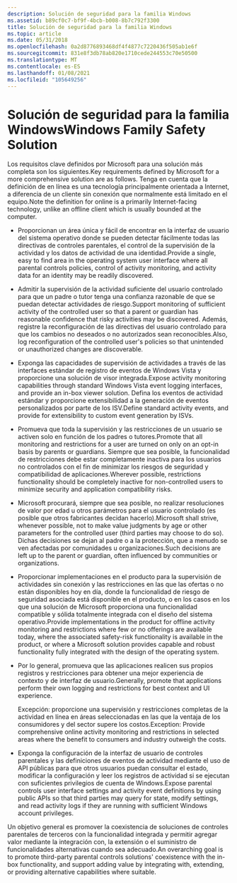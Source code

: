```yaml
---
description: Solución de seguridad para la familia Windows
ms.assetid: b89cf0c7-bf9f-4bcb-b008-8b7c792f3300
title: Solución de seguridad para la familia Windows
ms.topic: article
ms.date: 05/31/2018
ms.openlocfilehash: 0a2d8776893468df4f4877c7220436f505ab1e6f
ms.sourcegitcommit: 831e8f3db78ab820e1710cede244553c70e50500
ms.translationtype: MT
ms.contentlocale: es-ES
ms.lasthandoff: 01/08/2021
ms.locfileid: "105649256"
---
```

# <a name="windows-family-safety-solution"></a><span data-ttu-id="31d46-103">Solución de seguridad para la familia Windows</span><span class="sxs-lookup"><span data-stu-id="31d46-103">Windows Family Safety Solution</span></span>

<span data-ttu-id="31d46-104">Los requisitos clave definidos por Microsoft para una solución más completa son los siguientes.</span><span class="sxs-lookup"><span data-stu-id="31d46-104">Key requirements defined by Microsoft for a more comprehensive solution are as follows.</span></span> <span data-ttu-id="31d46-105">Tenga en cuenta que la definición de en línea es una tecnología principalmente orientada a Internet, a diferencia de un cliente sin conexión que normalmente está limitado en el equipo.</span><span class="sxs-lookup"><span data-stu-id="31d46-105">Note the definition for online is a primarily Internet-facing technology, unlike an offline client which is usually bounded at the computer.</span></span>

-   <span data-ttu-id="31d46-106">Proporcionan un área única y fácil de encontrar en la interfaz de usuario del sistema operativo donde se pueden detectar fácilmente todas las directivas de controles parentales, el control de la supervisión de la actividad y los datos de actividad de una identidad.</span><span class="sxs-lookup"><span data-stu-id="31d46-106">Provide a single, easy to find area in the operating system user interface where all parental controls policies, control of activity monitoring, and activity data for an identity may be readily discovered.</span></span>

-   <span data-ttu-id="31d46-107">Admitir la supervisión de la actividad suficiente del usuario controlado para que un padre o tutor tenga una confianza razonable de que se puedan detectar actividades de riesgo.</span><span class="sxs-lookup"><span data-stu-id="31d46-107">Support monitoring of sufficient activity of the controlled user so that a parent or guardian has reasonable confidence that risky activities may be discovered.</span></span> <span data-ttu-id="31d46-108">Además, registre la reconfiguración de las directivas del usuario controlado para que los cambios no deseados o no autorizados sean reconocibles.</span><span class="sxs-lookup"><span data-stu-id="31d46-108">Also, log reconfiguration of the controlled user's policies so that unintended or unauthorized changes are discoverable.</span></span>

-   <span data-ttu-id="31d46-109">Exponga las capacidades de supervisión de actividades a través de las interfaces estándar de registro de eventos de Windows Vista y proporcione una solución de visor integrada.</span><span class="sxs-lookup"><span data-stu-id="31d46-109">Expose activity monitoring capabilities through standard Windows Vista event logging interfaces, and provide an in-box viewer solution.</span></span> <span data-ttu-id="31d46-110">Defina los eventos de actividad estándar y proporcione extensibilidad a la generación de eventos personalizados por parte de los ISV.</span><span class="sxs-lookup"><span data-stu-id="31d46-110">Define standard activity events, and provide for extensibility to custom event generation by ISVs.</span></span>

-   <span data-ttu-id="31d46-111">Promueva que toda la supervisión y las restricciones de un usuario se activen solo en función de los padres o tutores.</span><span class="sxs-lookup"><span data-stu-id="31d46-111">Promote that all monitoring and restrictions for a user are turned on only on an opt-in basis by parents or guardians.</span></span> <span data-ttu-id="31d46-112">Siempre que sea posible, la funcionalidad de restricciones debe estar completamente inactiva para los usuarios no controlados con el fin de minimizar los riesgos de seguridad y compatibilidad de aplicaciones.</span><span class="sxs-lookup"><span data-stu-id="31d46-112">Wherever possible, restrictions functionality should be completely inactive for non-controlled users to minimize security and application compatibility risks.</span></span>

-   <span data-ttu-id="31d46-113">Microsoft procurará, siempre que sea posible, no realizar resoluciones de valor por edad u otros parámetros para el usuario controlado (es posible que otros fabricantes decidan hacerlo).</span><span class="sxs-lookup"><span data-stu-id="31d46-113">Microsoft shall strive, whenever possible, not to make value judgments by age or other parameters for the controlled user (third parties may choose to do so).</span></span> <span data-ttu-id="31d46-114">Dichas decisiones se dejan al padre o a la protección, que a menudo se ven afectadas por comunidades u organizaciones.</span><span class="sxs-lookup"><span data-stu-id="31d46-114">Such decisions are left up to the parent or guardian, often influenced by communities or organizations.</span></span>

-   <span data-ttu-id="31d46-115">Proporcionar implementaciones en el producto para la supervisión de actividades sin conexión y las restricciones en las que las ofertas o no están disponibles hoy en día, donde la funcionalidad de riesgo de seguridad asociada está disponible en el producto, o en los casos en los que una solución de Microsoft proporciona una funcionalidad compatible y sólida totalmente integrada con el diseño del sistema operativo.</span><span class="sxs-lookup"><span data-stu-id="31d46-115">Provide implementations in the product for offline activity monitoring and restrictions where few or no offerings are available today, where the associated safety-risk functionality is available in the product, or where a Microsoft solution provides capable and robust functionality fully integrated with the design of the operating system.</span></span>

-   <span data-ttu-id="31d46-116">Por lo general, promueva que las aplicaciones realicen sus propios registros y restricciones para obtener una mejor experiencia de contexto y de interfaz de usuario.</span><span class="sxs-lookup"><span data-stu-id="31d46-116">Generally, promote that applications perform their own logging and restrictions for best context and UI experience.</span></span>

    <span data-ttu-id="31d46-117">Excepción: proporcione una supervisión y restricciones completas de la actividad en línea en áreas seleccionadas en las que la ventaja de los consumidores y del sector supere los costos.</span><span class="sxs-lookup"><span data-stu-id="31d46-117">Exception: Provide comprehensive online activity monitoring and restrictions in selected areas where the benefit to consumers and industry outweigh the costs.</span></span>

-   <span data-ttu-id="31d46-118">Exponga la configuración de la interfaz de usuario de controles parentales y las definiciones de eventos de actividad mediante el uso de API públicas para que otros usuarios puedan consultar el estado, modificar la configuración y leer los registros de actividad si se ejecutan con suficientes privilegios de cuenta de Windows.</span><span class="sxs-lookup"><span data-stu-id="31d46-118">Expose parental controls user interface settings and activity event definitions by using public APIs so that third parties may query for state, modify settings, and read activity logs if they are running with sufficient Windows account privileges.</span></span>

<span data-ttu-id="31d46-119">Un objetivo general es promover la coexistencia de soluciones de controles parentales de terceros con la funcionalidad integrada y permitir agregar valor mediante la integración con, la extensión o el suministro de funcionalidades alternativas cuando sea adecuado.</span><span class="sxs-lookup"><span data-stu-id="31d46-119">An overarching goal is to promote third-party parental controls solutions' coexistence with the in-box functionality, and support adding value by integrating with, extending, or providing alternative capabilities where suitable.</span></span>

 

 



